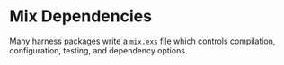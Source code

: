 # Mix Dependencies

Many harness packages write a `mix.exs` file which controls compilation,
configuration, testing, and dependency options.
